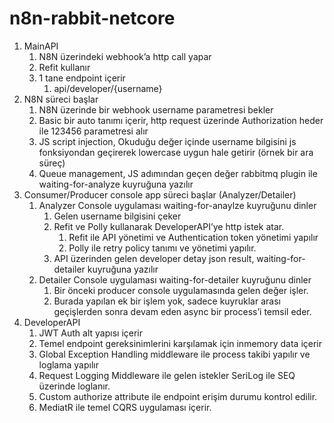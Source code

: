 # n8n-rabbit-netcore

1. MainAPI
    1. N8N üzerindeki webhook’a http call yapar
    2. Refit kullanır
    3. 1 tane endpoint içerir
        1. api/developer/{username}
2. N8N süreci başlar
    1. N8N üzerinde bir webhook username parametresi bekler
    2. Basic bir auto tanımı içerir, http request üzerinde Authorization heder ile 123456 parametresi alır
    3. JS script injection, Okuduğu değer içinde username bilgisini js fonksiyondan geçirerek  lowercase uygun hale getirir (örnek bir ara süreç)
    4. Queue management, JS adımından geçen değer rabbitmq plugin ile waiting-for-analyze kuyruğuna yazılır
3. Consumer/Producer console app süreci başlar (Analyzer/Detailer)
    1. Analyzer Console uygulaması waiting-for-anaylze kuyruğunu dinler
        1. Gelen username bilgisini çeker
        2. Refit ve Polly kullanarak DeveloperAPI’ye http istek atar.
            1. Refit ile API yönetimi ve Authentication token yönetimi yapılır
            2. Polly ile retry policy tanımı ve yönetimi yapılır.
        3. API üzerinden gelen developer detay json result, waiting-for-detailer kuyruğuna yazılır
    2. Detailer Console uygulaması waiting-for-detailer kuyruğunu dinler
        1. Bir önceki producer console uygulamasında gelen değer işler.
        2. Burada yapılan ek bir işlem yok, sadece kuyruklar arası geçişlerden sonra devam eden async bir process’i temsil eder.
4. DeveloperAPI
    1. JWT Auth alt yapısı içerir
    2. Temel endpoint gereksinimlerini karşılamak için inmemory data içerir
    3. Global Exception Handling middleware ile process takibi yapılır ve loglama yapılır
    4. Request Logging Middleware ile gelen istekler SeriLog ile SEQ üzerinde loglanır.
    5. Custom authorize attribute ile endpoint erişim durumu kontrol edilir.
    6. MediatR ile temel CQRS uygulaması içerir.
